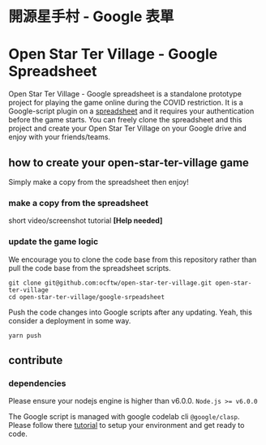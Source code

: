 # 開源星手村 - Google 表單

# Open Star Ter Village - Google Spreadsheet

Open Star Ter Village - Google spreadsheet is a standalone prototype project for playing the game online during the COVID restriction. It is a Google-script plugin on a [spreadsheet](https://docs.google.com/spreadsheets/d/1xnuGOg5xSfGYNmfHm7EeSpFB-QRtlG-Kq8t53B7cmUU/edit#gid=695693469) and it requires your authentication before the game starts. You can freely clone the spreadsheet and this project and create your Open Star Ter Village on your Google drive and enjoy with your friends/teams.

## how to create your open-star-ter-village game

Simply make a copy from the spreadsheet then enjoy!

### make a copy from the spreadsheet

short video/screenshot tutorial **[Help needed]**

### update the game logic

We encourage you to clone the code base from this repository rather than pull the code base from the spreadsheet scripts.

```shell
git clone git@github.com:ocftw/open-star-ter-village.git open-star-ter-village
cd open-star-ter-village/google-srpeadsheet
```

Push the code changes into Google scripts after any updating. Yeah, this consider a deployment in some way.

```shell
yarn push
```

## contribute

### dependencies

Please ensure your nodejs engine is higher than v6.0.0. `Node.js >= v6.0.0`

The Google script is managed with google codelab cli `@google/clasp`. Please follow there [tutorial](https://codelabs.developers.google.com/codelabs/clasp/#1) to setup your environment and get ready to code.
